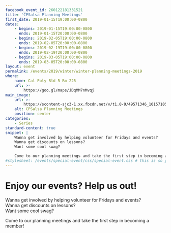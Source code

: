 ```yaml
---
facebook_event_id: 260122181331521
title: 'CPSalsa Planning Meetings'
first_date: 2019-01-15T19:00:00-0800
dates:
    - begins: 2019-01-15T19:00:00-0800
      ends: 2019-01-15T20:00:00-0800
    - begins: 2019-02-05T19:00:00-0800
      ends: 2019-02-05T20:00:00-0800
    - begins: 2019-02-19T19:00:00-0800
      ends: 2019-02-19T20:00:00-0800
    - begins: 2019-03-05T19:00:00-0800
      ends: 2019-03-05T20:00:00-0800
layout: event
permalink: /events/2019/winter/winter-planning-meetings-2019
where:
    name: Cal Poly Bld 5 Rm 225
    url: >-
        https://goo.gl/maps/JDqMM7nMvqj
main_image:
    url: >-
        https://scontent-sjc3-1.xx.fbcdn.net/v/t1.0-9/49571346_10157105979138000_2245269406105993216_o.jpg?_nc_cat=102&_nc_ht=scontent-sjc3-1.xx&oh=2bc8d0359944a2ba3fb429171d7241c5&oe=5D006B80
    alt: CPSalsa Planning Meetings
    position: center
categories:
    - Series
standard-content: true
snippet: |
    Wanna get involved by helping volunteer for Fridays and events?
    Wanna get discounts on lessons?
    Want some cool swag?

    Come to our planning meetings and take the first step in becoming a member!
#stylesheet: /events/special-event/css/special-event.css # this is so you can create your own special stylesheet for the event page
---
```


# Enjoy our events? Help us out!
Wanna get involved by helping volunteer for Fridays and events?  
Wanna get discounts on lessons?  
Want some cool swag?  

Come to our planning meetings and take the first step in becoming a member!
